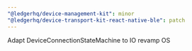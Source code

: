 ```yaml
---
"@ledgerhq/device-management-kit": minor
"@ledgerhq/device-transport-kit-react-native-ble": patch
---
```


Adapt DeviceConnectionStateMachine to IO revamp OS

